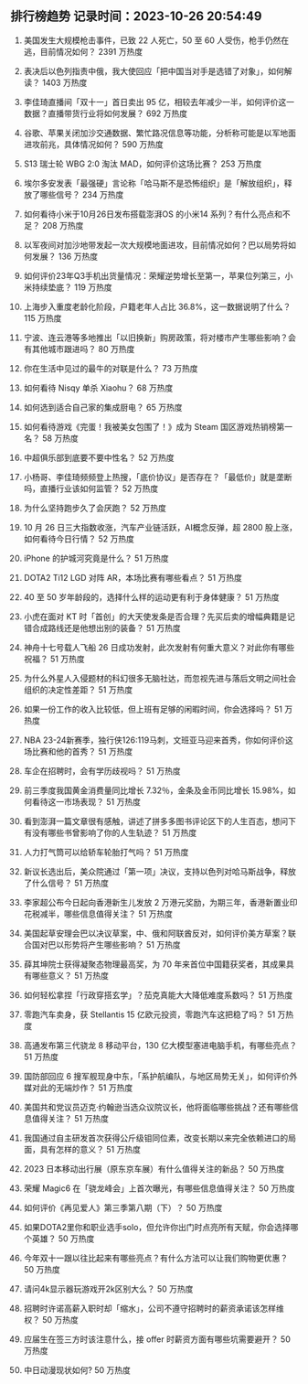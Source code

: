 
## 排行榜趋势 记录时间：2023-10-26 20:54:49
  
  1. 美国发生大规模枪击事件，已致 22 人死亡，50 至 60 人受伤，枪手仍然在逃，目前情况如何？ 2391 万热度
    
  2. 表决后以色列指责中俄，我大使回应「把中国当对手是选错了对象」，如何解读？ 1403 万热度
    
  3. 李佳琦直播间「双十一」首日卖出 95 亿，相较去年减少一半，如何评价这一数据？直播带货行业将如何发展？ 692 万热度
    
  4. 谷歌、苹果关闭加沙交通数据、繁忙路况信息等功能，分析称可能是以军地面进攻前兆，具体情况如何？ 590 万热度
    
  5. S13 瑞士轮 WBG 2:0 淘汰 MAD，如何评价这场比赛？ 253 万热度
    
  6. 埃尔多安发表「最强硬」言论称「哈马斯不是恐怖组织」是「解放组织」，释放了哪些信号？ 234 万热度
    
  7. 如何看待小米于10月26日发布搭载澎湃OS 的小米14 系列？有什么亮点和不足？ 208 万热度
    
  8. 以军夜间对加沙地带发起一次大规模地面进攻，目前情况如何？巴以局势将如何发展？ 136 万热度
    
  9. 如何评价23年Q3手机出货量情况：荣耀逆势增长至第一，苹果位列第三，小米持续垫底？ 119 万热度
    
  10. 上海步入重度老龄化阶段，户籍老年人占比 36.8%，这一数据说明了什么？ 115 万热度
    
  11. 宁波、连云港等多地推出「以旧换新」购房政策，将对楼市产生哪些影响？会有其他城市跟进吗？ 80 万热度
    
  12. 你在生活中见过的最牛的对联是什么？ 73 万热度
    
  13. 如何看待 Nisqy 单杀 Xiaohu？ 68 万热度
    
  14. 如何选到适合自己家的集成厨电？ 65 万热度
    
  15. 如何看待游戏《完蛋！我被美女包围了！》成为 Steam 国区游戏热销榜第一名？ 58 万热度
    
  16. 中超俱乐部到底要不要中性名？ 52 万热度
    
  17. 小杨哥、李佳琦频频登上热搜，「底价协议」是否存在？「最低价」就是垄断吗，直播行业该如何监管？ 52 万热度
    
  18. 为什么坚持跑步久了会厌跑？ 52 万热度
    
  19. 10 月 26 日三大指数收涨，汽车产业链活跃，AI概念反弹，超 2800 股上涨，如何看待今日行情？ 52 万热度
    
  20. iPhone 的护城河究竟是什么？ 51 万热度
    
  21. DOTA2 Ti12 LGD 对阵 AR，本场比赛有哪些看点？ 51 万热度
    
  22. 40 至 50 岁年龄段的，选择什么样的运动更有利于身体健康？ 51 万热度
    
  23. 小虎在面对 KT 时「首创」的大天使发条是否合理？先买后卖的增幅典籍是记错合成路线还是他想出别的装备？ 51 万热度
    
  24. 神舟十七号载人飞船 26 日成功发射，此次发射有何重大意义？对此你有哪些祝福？ 51 万热度
    
  25. 为什么外星人入侵题材的科幻很多无脑社达，而忽视先进与落后文明之间社会组织的决定性差距？ 51 万热度
    
  26. 如果一份工作的收入比较低，但上班有足够的闲暇时间，你会选择吗？ 51 万热度
    
  27. NBA 23-24新赛季，独行侠126:119马刺，文班亚马迎来首秀，你如何评价这场比赛和他的首秀？ 51 万热度
    
  28. 车企在招聘时，会有学历歧视吗？ 51 万热度
    
  29. 前三季度我国黄金消费量同比增长 7.32％，金条及金币同比增长 15.98%，如何看待这一市场表现？ 51 万热度
    
  30. 看到澎湃一篇文章很有感触，讲述了拼多多图书评论区下的人生百态，想问下有没有哪些书曾影响了你的人生轨迹？ 51 万热度
    
  31. 人力打气筒可以给轿车轮胎打气吗？ 51 万热度
    
  32. 新议长选出后，美众院通过「第一项」决议，支持以色列对哈马斯战争，释放了什么信号？ 51 万热度
    
  33. 李家超公布今日起向香港新生儿发放 2 万港元奖励，为期三年，香港新置业印花税减半，哪些信息值得关注？ 51 万热度
    
  34. 美国起草安理会巴以决议草案，中、俄和阿联酋反对，如何评价美方草案？联合国对巴以形势将产生哪些影响？ 51 万热度
    
  35. 薛其坤院士获得凝聚态物理最高奖，为 70 年来首位中国籍获奖者，其成果具有哪些意义？ 51 万热度
    
  36. 如何轻松拿捏「行政穿搭玄学」？茄克真能大大降低难度系数吗？ 51 万热度
    
  37. 零跑汽车卖身，获 Stellantis 15 亿欧元投资，零跑汽车这把稳了吗？ 51 万热度
    
  38. 高通发布第三代骁龙 8 移动平台，130 亿大模型塞进电脑手机，有哪些亮点？ 51 万热度
    
  39. 国防部回应 6 搜军舰现身中东，「系护航编队，与地区局势无关」，如何评价外媒对此的无端炒作？ 51 万热度
    
  40. 美国共和党议员迈克·约翰逊当选众议院议长，他将面临哪些挑战？还有哪些信息值得关注？ 51 万热度
    
  41. 我国通过自主研发首次获得公斤级钼同位素，改变长期以来完全依赖进口的局面，具有怎样的意义？ 51 万热度
    
  42. 2023 日本移动出行展（原东京车展）有什么值得关注的新品？ 50 万热度
    
  43. 荣耀 Magic6 在「骁龙峰会」上首次曝光，有哪些信息值得关注？ 50 万热度
    
  44. 如何评价《再见爱人》第三季第八期（下）？ 50 万热度
    
  45. 如果DOTA2里你和职业选手solo，但允许你出门时点亮所有天赋，你会选择哪个英雄？ 50 万热度
    
  46. 今年双十一跟以往比起来有哪些亮点？有什么方法可以让我们购物更优惠？ 50 万热度
    
  47. 请问4k显示器玩游戏开2k区别大么？ 50 万热度
    
  48. 招聘时许诺高薪入职时却「缩水」，公司不遵守招聘时的薪资承诺该怎样维权？ 50 万热度
    
  49. 应届生在签三方时该注意什么，接 offer 时薪资方面有哪些坑需要避开？ 50 万热度
    
  50. 中日动漫现状如何? 50 万热度
    